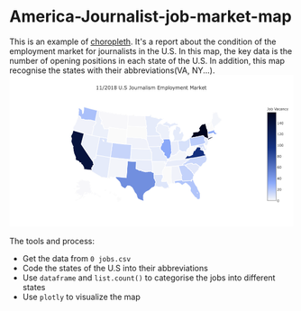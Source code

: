 #  America-Journalist-job-market-map
This is an example of [choropleth](https://en.wikipedia.org/wiki/Choropleth_map). It's a report about the condition of the employment market for journalists in the U.S.
In this map, the key data is the number of opening positions in each state of the U.S. In addition, this map recognise the states with their abbreviations(VA, NY...). 
![](newchoropleth.png)

The tools and process:
- Get the data from `0 jobs.csv`
- Code the states of the U.S into their abbreviations
- Use `dataframe` and `list.count()` to categorise the jobs into different states
- Use `plotly` to visualize the map
